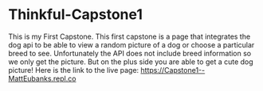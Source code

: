 # Thinkful-Capstone1
This is my First Capstone.
This first capstone is a page that integrates the dog api to be able to view a random picture of a dog or choose a particular breed to see. Unfortunately the API does not include breed information so we only get the picture. But on the plus side you are able to get a cute dog picture!
Here is the link to the live page: https://Capstone1--MattEubanks.repl.co
